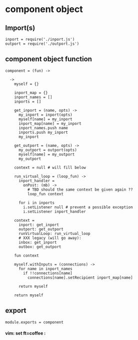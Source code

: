 # component object


## Import(s)

    inport = require('./inport.js')
    outport = require('./outport.js')

## component object function

    component = (fun) ->

      ->
        myself = {}

        inport_map = {}
        inport_names = []
        inports = []

        get_inport = (name, opts) ->
          my_inport = inport(opts)
          myself[name] = my_inport
          inport_map[name] = my_inport
          inport_names.push name
          inports.push my_inport
          my_inport

        get_outport = (name, opts) ->
          my_outport = outport(opts)
          myself[name] = my_outport
          my_outport

        context = null # will fill below

        run_virtual_loop = (loop_fun) ->
          inport_handler =
            onPost: (mb) ->
              # TBD should the same context be given again ??
              loop_fun context

          for i in inports
            i.setListener null # prevent a possible exception
            i.setListener inport_handler

        context =
          inport: get_inport
          outport: get_outport
          runVirtualLoop: run_virtual_loop
          # XXX legacy (will go away):
          inbox: get_inport
          outbox: get_outport

        fun context

        myself.withInputs = (connections) ->
          for name in inport_names
            if !!connections[name]
              connections[name].setRecipient inport_map[name]

          return myself

        return myself

## export

    module.exports = component

#### vim: set ft=coffee :

